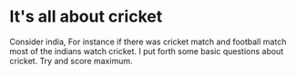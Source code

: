# It's all about cricket

Consider india, For instance if there was cricket match and football match most of the indians watch cricket. I put forth some basic questions about cricket. Try and score maximum.